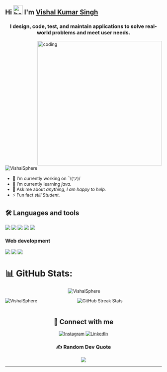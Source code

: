 ## Hi <img src="https://raw.githubusercontent.com/MartinHeinz/MartinHeinz/master/wave.gif" alt="hand wave" width="30"/> I'm [Vishal Kumar Singh](https://github.com/VishalSphere) 
<h3 align="center"> I design, code, test, and maintain applications to solve real-world problems and meet user needs.</h3>
<img align="right" alt="coding" width="400" src="https://user-images.githubusercontent.com/55389276/140866485-8fb1c876-9a8f-4d6a-98dc-08c4981eaf70.gif">
<p align="left"> <img src="https://komarev.com/ghpvc/?username=VishalSphere&label=Profile%20views&color=0e75b6&style=flat" alt="VishalSphere" /> </p>

- 🔭 I’m currently working on ¯\\\(ツ)\/
- 🌱 I’m currently learning *java.*
- 💬 Ask me about *anything, I am happy to help.*
- ⚡ Fun fact *still Student.*

## 🛠️ Languages and tools

<a href="#"><img src="https://img.icons8.com/?size=48&id=40669&format=png"/></a>
<a href="#"><img src="https://img.icons8.com/?size=48&id=40670&format=png"/></a>
<a href="#"><img src="https://img.icons8.com/?size=50&id=13679&format=png"/></a>
<a href="#"><img src="https://img.icons8.com/fluency/48/null/python.png"/></a>
<a href="#"><img src="https://img.icons8.com/fluency/48/null/javascript.png"/></a>

### Web development
<a href="#"><img src="https://img.icons8.com/fluency/48/null/html-5.png"/></a>
<a href="#"><img src="https://img.icons8.com/fluency/48/null/css3.png"/></a>
<a href="#"><img src="https://img.icons8.com/external-tal-revivo-color-tal-revivo/48/null/external-react-a-javascript-library-for-building-user-interfaces-logo-color-tal-revivo.png"/></a>

# 📊 GitHub Stats:
<div align="center">
    <!--<img src="https://github-profile-trophy.vercel.app/?username=DarkMortal&theme=onestar&no-frame=true&column=3&row=2" alt="GitHub Streak Stats"/><br/>-->
     <p>&nbsp;<img align="center" src="https://github-readme-stats.vercel.app/api?username=VishalSphere&show_icons=true&locale=en" alt="VishalSphere" /></p>
    <p><img align="left" src="https://github-readme-stats.vercel.app/api/top-langs?username=VishalSphere&show_icons=true&locale=en&layout=compact" alt="VishalSphere" /></p>
    <img src="https://github-readme-streak-stats.herokuapp.com/?user=VishalSphere&theme=dark&date_format=j%20M%5B%20Y%5D&currStreakLabel=0E8DE4&fire=012148B&ring=0E8DE4" alt="GitHub Streak Stats"/><br/><br/>

## 🔗 Connect with me
<a href="https://www.instagram.com/its_v.i.s.h.a.l/?__pwa=1" target="_blank"><img src="https://img.icons8.com/fluency/48/000000/instagram-new.png" alt="Instagram"></a>
<a href="https://www.linkedin.com/in/vishal-kumar-singh-0337a432a/" target="_blank"><img src="https://img.icons8.com/?size=50&id=13930&format=png" alt="LinkedIn"></a>

 


### ✍️ Random Dev Quote
![](https://quotes-github-readme.vercel.app/api?type=horizontal&theme=radical)


------------
